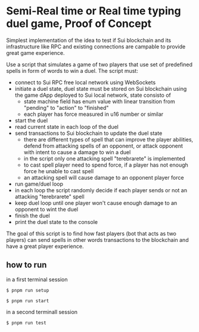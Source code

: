 # Semi-Real time or Real time typing duel game, Proof of Concept

Simplest implementation of the idea to test if Sui blockchain and its infrastructure like RPC and existing connections are campable to provide great game experience.

Use a script that simulates a game of two players that use set of predefined spells in form of words to win a duel. The script must:
* connect to Sui RPC free local network using WebSockets 
* initiate a duel state, duel state must be stored on Sui blockchain using the game dApp deployed to Sui local network, state consisto of
    * state machine field has enum value with linear transition from "pending" to "action" to "finished"
    * each player has force measured in u16 number or similar
* start the duel
* read current state in each loop of the duel
* send transactions to Sui blockchain to update the duel state
    * there are different types of spell that can improve the player abilities, defend from attacking spells of an opponent, or attack opponent with intent to cause a damage to win a duel
    * in the script only one attacking spell "terebrarete" is implemented
    * to cast spell player need to spend force, if a player has not enough force he unable to cast spell
    * an attacking spell will cause damage to an opponent player force
* run game/duel loop
* in each loop the script randomly decide if each player sends or not an attacking "terebrarete" spell
* keep duel loop until one player won't cause enough damage to an opponent to wint the duel
* finish the duel
* print the duel state to the console

The goal of this script is to find how fast players (bot that acts as two players) can send spells in other words transactions to the blockchain and have a great player experience.

## how to run

in a first terminal session

    $ pnpm run setup

    $ pnpm run start

in a second terminall session

    $ pnpm run test